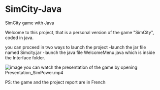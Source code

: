 # SimCity-Java
SimCity game with Java

Welcome to this project, that is a personal version of the game "SimCity", coded in java.

you can proceed in two ways to launch the project
-launch the jar file named Simcity.jar
-launch the java file WelcomeMenu.java which is inside the Interface folder.

![image](https://user-images.githubusercontent.com/90686560/166104671-765b0673-0f16-4d04-8102-cb85a6680181.png)
you can watch the presentation of the game by opening Presentation_SimPower.mp4

PS: the game and the project report are in French
